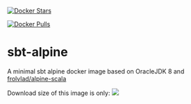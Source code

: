 [![Docker Stars](https://img.shields.io/docker/stars/kondaurov/sbt-alpine.svg?style=flat-square)](https://hub.docker.com/r/kondaurov/sbt-alpine/)

[![Docker Pulls](https://img.shields.io/docker/pulls/kondaurov/sbt-alpine.svg?style=flat-square)](https://hub.docker.com/r/kondaurov/sbt-alpine/)

# sbt-alpine

A minimal sbt alpine docker image based on OracleJDK 8  and [frolvlad/alpine-scala](https://hub.docker.com/r/frolvlad/alpine-oraclejdk8:slim/)

Download size of this image is only:
[![](https://images.microbadger.com/badges/image/kondaurov/sbt-alpine.svg)](https://microbadger.com/images/kondaurov/sbt-alpine "Get your own image badge on microbadger.com")